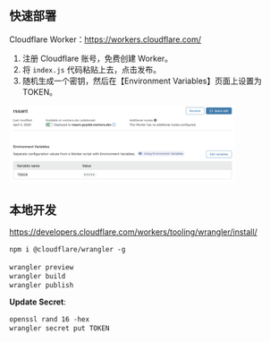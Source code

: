 ## 快速部署

Cloudflare Worker：https://workers.cloudflare.com/

1. 注册 Cloudflare 账号，免费创建 Worker。
2. 将 `index.js` 代码粘贴上去，点击发布。
3. 随机生成一个密钥，然后在【Environment Variables】页面上设置为 TOKEN。

<p>
<img src="./cloudflare-worker.png" width="80%" alt="cloudflare-worker" />
</p>

## 本地开发

https://developers.cloudflare.com/workers/tooling/wrangler/install/

```
npm i @cloudflare/wrangler -g

wrangler preview
wrangler build
wrangler publish
```

**Update Secret**:

```
openssl rand 16 -hex
wrangler secret put TOKEN
```
